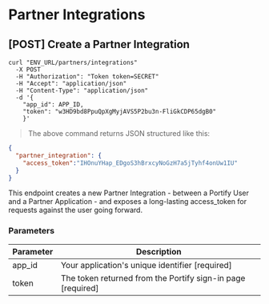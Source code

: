 # Partner Integrations

## [POST] Create a Partner Integration

```shell
curl "ENV_URL/partners/integrations"
  -X POST
  -H "Authorization": "Token token=SECRET"
  -H "Accept": "application/json"
  -H "Content-Type": "application/json"
  -d '{
    "app_id": APP_ID,
    "token": "w3HD9bd8PpuQpXgMyjAVS5P2bu3n-FliGkCDP65dgB0"
	}'
```
> The above command returns JSON structured like this:

```json
{
  "partner_integration": {
    "access_token":"IHOnuYHap_EDgoS3hBrxcyNoGzH7a5jTyhf4onUw1IU"
  }
}
```

This endpoint creates a new Partner Integration - between a Portify User and a Partner Application - and exposes a long-lasting access_token for requests against the user going forward.

### Parameters

Parameter | Description
--------- | -----------
app_id | Your application's unique identifier [required]
token | The token returned from the Portify sign-in page [required]
